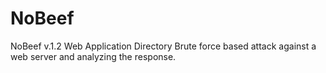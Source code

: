 # NoBeef
NoBeef v.1.2
Web Application Directory Brute force based attack against a web server and analyzing the response.
